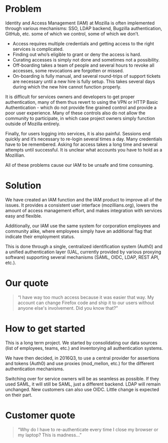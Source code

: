 # Problem

Identity and Access Management (IAM) at Mozilla is often implemented through various mechanisms: SSO, LDAP backend, Bugzilla authentication, GitHub, etc. some of which we control, some of which we don’t.

- Access requires multiple credentials and getting access to the right services is complicated.
- Finding out who’s eligible to grant or deny the access is hard.
- Curating accesses is simply not done and sometimes not a possibility.
- Off-boarding takes a team of people and several hours to revoke all accesses, some revocations are forgotten or missed.
- On-boarding is fully manual, and several round-trips of support tickets are necessary until a new hire is fully setup. This takes several days during which the new hire cannot function properly.

It is difficult for services owners and developers to get proper authentication, many of them thus revert to using the VPN or HTTP Basic Authentication - which do not provide fine grained control and provide a poor user experience. Many of these controls also do not allow the community to participate, in which case project owners simply function outside of Mozilla entirely.

Finally, for users logging into services, it is also painful. Sessions end quickly and it’s necessary to re-login several times a day. Many credentials have to be remembered. Asking for access takes a long time and several attempts until successful. It is unclear what accounts you have to hold as a Mozillian.

All of these problems cause our IAM to be unsafe and time consuming.

# Solution

We have created an IAM function and the IAM product to improve all of the issues. It provides a consistent user interface (mozillians.org),  lowers the amount of access management effort, and makes integration with services easy and flexible.

Additionally, our IAM use the same system for corporation employees and community alike, where employees simply have an additional flag that indicate their employment status.

This is done through a single, centralized identification system (Auth0) and a unified authentication layer (UAL, currently provided by various proxying software) supporting several mechanisms (SAML, OIDC, LDAP, REST API, etc.).

# Our quote
> “I have way too much access because it was easier that way. My account can change Firefox code and ship it to our users without anyone else's involvement. Did you know that?”

# How to get started

This is a long term project. We started by consolidating our data sources (list of employees, teams, etc.) and inventorying all authentication systems.

We have then decided, in 2016Q3, to use a central provider for assertions and tokens (Auth0) and use proxies (mod_mellon, etc.) for the different authentication mechanisms.

Switching over for service owners will be as seamless as possible. If they used SAML, it will still be SAML, just a different backend. LDAP will remain unchanged. New customers can also use OIDC. Little change is expected on their part.

# Customer quote
> “Why do I have to re-authenticate every time I close my browser or my laptop? This is madness…”

